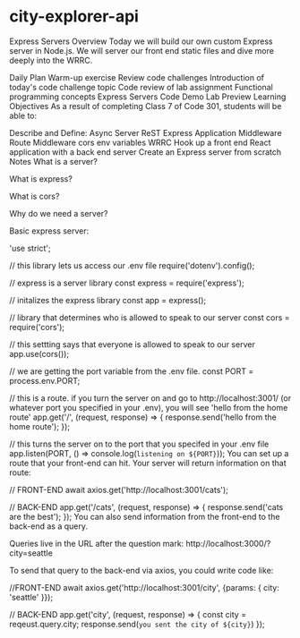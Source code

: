 # city-explorer-api

Express Servers
Overview
Today we will build our own custom Express server in Node.js. We will server our front end static files and dive more deeply into the WRRC.

Daily Plan
Warm-up exercise
Review code challenges
Introduction of today's code challenge topic
Code review of lab assignment
Functional programming concepts
Express Servers
Code Demo
Lab Preview
Learning Objectives
As a result of completing Class 7 of Code 301, students will be able to:

Describe and Define:
Async
Server
ReST
Express
Application Middleware
Route Middleware
cors
env variables
WRRC
Hook up a front end React application with a back end server
Create an Express server from scratch
Notes
What is a server?

What is express?

What is cors?

Why do we need a server?

Basic express server:

'use strict';

// this library lets us access our .env file
require('dotenv').config();

// express is a server library
const express = require('express');

// initalizes the express library
const app = express();

// library that determines who is allowed to speak to our server
const cors = require('cors');


// this settting says that everyone is allowed to speak to our server
app.use(cors());

// we are getting the port variable from the .env file.
const PORT = process.env.PORT;

// this is a route. if you turn the server on and go to http://localhost:3001/ (or whatever port you specified in your .env), you will see 'hello from the home route'
app.get('/', (request, response) => {
  response.send('hello from the home route');
});

// this turns the server on to the port that you specifed in your .env file
app.listen(PORT, () => console.log(`listening on ${PORT}`));
You can set up a route that your front-end can hit. Your server will return information on that route:

// FRONT-END
await axios.get('http://localhost:3001/cats');

// BACK-END
app.get('/cats', (request, response) => {
  response.send('cats are the best');
});
You can also send information from the front-end to the back-end as a query.

Queries live in the URL after the question mark: http://localhost:3000/?city=seattle

To send that query to the back-end via axios, you could write code like:

//FRONT-END
await axios.get('http://localhost:3001/city', {params: { city: 'seattle' }});

// BACK-END
app.get('city', (request, response) => {
  const city = reqeust.query.city;
  response.send(`you sent the city of ${city}`)
});
